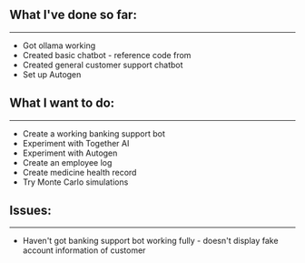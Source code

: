 ## What I've done so far:
---
- Got ollama working
- Created basic chatbot - reference code from 
- Created general customer support chatbot
- Set up Autogen


## What I want to do:
---
- Create a working banking support bot 
- Experiment with Together AI
- Experiment with Autogen 
- Create an employee log
- Create medicine health record
- Try Monte Carlo simulations

## Issues:
---
- Haven't got banking support bot working fully - doesn't display fake account information of customer 